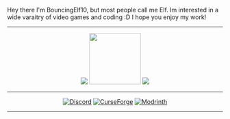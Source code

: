 Hey there I'm BouncingElf10, but most people call me Elf. Im interested in a wide varaitry of video games and coding :D I hope you enjoy my work!

---

<div align="center">
  <img src="https://github-readme-stats.vercel.app/api?username=BouncingElf10&show_icons=true&theme=radical&hide_rank=true" />
  <img src="https://placehold.co/69x1/transparent/transparent" width="120" />
  <img src="https://github-readme-stats.vercel.app/api/top-langs/?username=BouncingElf10&layout=compact&theme=radical" />
</div>

---
<div align="center">
  
  [![Discord](https://img.shields.io/badge/Discord-BouncingElf10-5865F2?style=for-the-badge&logo=discord&logoColor=white)](https://discordapp.com/users/700684442368213062)
  [![CurseForge](https://img.shields.io/badge/CurseForge-BouncingElf100-EF803F?style=for-the-badge&logo=curseforge&logoColor=white)](https://www.curseforge.com/members/bouncingelf100/projects)
  [![Modrinth](https://img.shields.io/badge/Modrinth-BouncingElf10-1BD96A?style=for-the-badge&logo=modrinth&logoColor=white)](https://modrinth.com/user/BouncingElf10)

</div>

---
